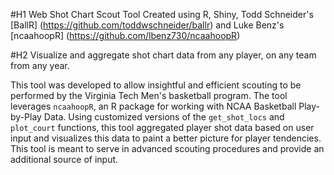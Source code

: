 #H1 Web Shot Chart Scout Tool
Created using R, Shiny, Todd Schneider's [BallR] (https://github.com/toddwschneider/ballr) and Luke Benz's [ncaahoopR] (https://github.com/lbenz730/ncaahoopR) 

#H2 Visualize and aggregate shot chart data from any player, on any team from any year.

This tool was developed to allow insightful and efficient scouting to be performed by the Virginia Tech Men's basketball program. The tool leverages `ncaahoopR`, an R package for working with NCAA Basketball Play-by-Play Data. Using customized versions of the `get_shot_locs` and `plot_court` functions, this tool aggregated player shot data based on user input and visualizes this data to paint a better picture for player tendencies. This tool is meant to serve in advanced scouting procedures and provide an additional source of input.

